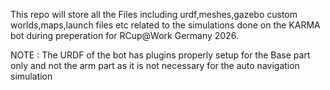 This repo will store all the Files including urdf,meshes,gazebo custom worlds,maps,launch files etc related to the simulations done on the KARMA bot during preperation for RCup@Work Germany 2026.

NOTE : The URDF of the bot has plugins properly setup for the Base part only and not the arm part as it is not necessary for the auto navigation simulation
